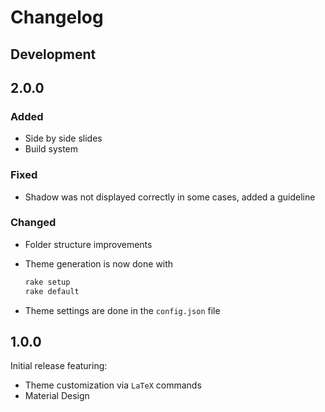 # Changelog

## Development

## 2.0.0

### Added

- Side by side slides
- Build system

### Fixed

- Shadow was not displayed correctly in some cases, added a guideline

### Changed

- Folder structure improvements
- Theme generation is now done with

    ```bash
    rake setup
    rake default
    ```

- Theme settings are done in the `config.json` file

## 1.0.0

Initial release featuring:

- Theme customization via `LaTeX` commands
- Material Design
